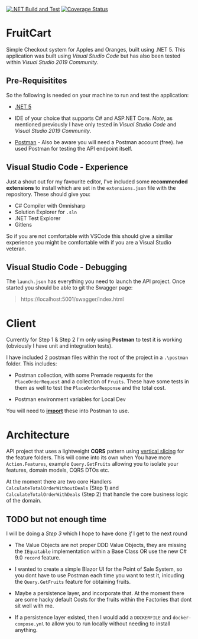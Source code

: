 [![.NET Build and Test](https://github.com/garfbradaz/FruitCart/actions/workflows/dotnet.yml/badge.svg)](https://github.com/garfbradaz/FruitCart/actions/workflows/dotnet.yml)
[![Coverage Status](https://coveralls.io/repos/github/garfbradaz/FruitCart/badge.svg?branch=main)](https://coveralls.io/github/garfbradaz/FruitCart?branch=main)

# FruitCart

Simple Checkout system for Apples and Oranges, built using .NET 5. This application was built using _Visual Studio Code_ but has also been tested within _Visual Studio 2019 Community_.

## Pre-Requisitites

So the following is needed on your machine to run and test the application:

* [.NET 5](https://dotnet.microsoft.com/download/dotnet/5.0)

* IDE of your choice that supports C# and ASP.NET Core. *Note*, as mentioned previously I have only tested in _Visual Studio Code_ and _Visual Studio 2019 Community_.

* [Postman](https://www.postman.com/downloads/) - Also be aware you will need a Postman account (free). Ive used Postman for testing the API endpoint itself.

## Visual Studio Code - Experience

Just a shout out for my favourite editor, I've included some **recommended extensions** to install which are set in the `extensions.json` file with the repository. These should give you:

* C# Compiler with Omnisharp
* Solution Explorer for `.sln`
* .NET Test Explorer
* Gitlens

So if you are not comfortable with VSCode this should give a similiar experience you might be comfortable with if you are a Visual Studio veteran.

## Visual Studio Code - Debugging

The `launch.json` has everything you need to launch the API project. Once started you should be able to git the Swagger page:

> https://localhost:5001/swagger/index.html

# Client

Currently for Step 1 & Step 2 I'm only using **Postman** to test it is working (obviously I have unit and integration tests).

I have included 2 postman files within the root of the project in a `.\postman` folder. This includes:

* Postman collection, with some Premade requests for the `PlaceOrderRequest` and a collection of `Fruits`. These have some tests in them as well to test the `PlaceOrderResponse` and the total cost.

* Postman environment variables for Local Dev

You will need to [**import**](https://learning.postman.com/docs/getting-started/importing-and-exporting-data/) these into Postman to use. 

# Architecture

API project that uses a lightweight **CQRS** pattern using [vertical slicing](https://jimmybogard.com/vertical-slice-architecture/) for the feature folders. This will come into its own when You have more `Action.Features`, example `Query.GetFruits` allowing you to isolate your features, domain models, CQRS DTOs etc.

At the moment there are two core Handlers `CalculateTotalOrderWithoutDeals` (Step 1) and `CalculateTotalOrderWithDeals` (Step 2) that handle the core business logic of the domain.

## TODO but not enough time

I will be doing a _Step 3_ which I hope to have done _if_ I get to the next round
* The Value Objects are not proper DDD Value Objects, they are missing the `IEquatable` implementation within a Base Class OR use the new C# 9.0 `record` feature.

* I wanted to create a simple Blazor UI for the Point of Sale System, so you dont have to use Postman each time you want to test it, inlcuding the `Query.GetFruits` feature for obtaining fruits.

* Maybe a persistence layer, and incorporate that. At the moment there are some hacky default Costs for the fruits within the Factories that dont sit well with me.

* If a persistence layer existed, then I would add a `DOCKERFILE` and `docker-compose.yml` to allow you to run locally without needing to install anything.